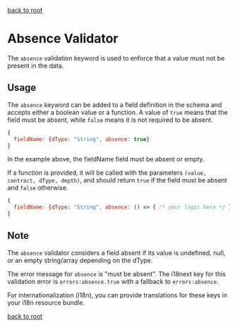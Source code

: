 [back to root](../../README.md#Documentation)

# Absence Validator

The `absence` validation keyword is used to enforce that a value must not be present in the data.

## Usage

The `absence` keyword can be added to a field definition in the schema and accepts either a boolean value or a function. A value of `true` means that the field must be absent, while `false` means it is not required to be absent.
```javascript
{
  fieldName: {dType: "String", absence: true}
}
```

In the example above, the fieldName field must be absent or empty.

If a function is provided, it will be called with the parameters `(value, contract, dType, depth)`, and should return `true` if the field must be absent and `false` otherwise.

```javascript
{
  fieldName: {dType: "String", absence: () => { /* your logic here */ }}
}
```

## Note

The `absence` validator considers a field absent if its value is undefined, null, or an empty string/array depending on the dType.

The error message for `absence` is "must be absent". The i18next key for this validation error is `errors:absence.true` with a fallback to `errors:absence`.

For internationalization (i18n), you can provide translations for these keys in your i18n resource bundle.

[back to root](../../README.md#Documentation)
